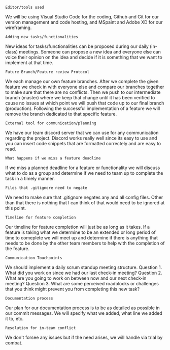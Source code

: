     Editor/tools used
We will be using Visual Studio Code for the coding, Github and Git for our version management and code hosting, and MSpaint and Adobe XD for our wireframing.

    Adding new tasks/functionalities
New ideas for tasks/functionalities can be proposed during our daily (in-class) meetings.  Someone can propose a new idea and everyone else can voice their opinion on the idea and decide if it is something that we want to implement at that time.

    Future Branch/Feature review Protocol
We each manage our own feature branches.  After we complete the given feature we check in with everyone else and compare our branches together to make sure that there are no conflicts.  Then we push to our intermediate branch (master) where we keep that change until it has been verified to cause no issues at which point we will push that code up to our final branch (production).  Following the successful implementation of a feature we will remove the branch dedicated to that specific feature.

    External tool for communication/planning
We have our team discord server that we can use for any communication regarding the project.  Discord works really well since its easy to use and you can insert code snippets that are formatted correctely and are easy to read.

    What happens if we miss a feature deadline
If we miss a planned deadline for a feature or functionality we will discuss what to do as a group and determine if we need to team up to complete the task in a timely manner.
    
    Files that .gitignore need to negate
We need to make sure that .gitignore negates any and all config files.  Other than that there is nothing that I can think of that would need to be ignored at this point.

    Timeline for feature completion
Our timeline for feature completion will just be as long as it takes.  If a feature is taking what we determine to be an extended or long period of time to comeplete we will meet up and determine if there is anything that needs to be done by the other team members to help with the completion of the feature.

    Communication Touchpoints
We should implement a daily scrum standup meeting structure.
    Question 1.    What did you work on since we had our last check-in meeting?
    Question 2.    What are you going to work on between now and our next check-in meeting?
    Question 3.    What are some perceived roadblocks or challenges that you think might prevent you from completing this new task?

    Documentation process
Our plan for our documentation process is to be as detailed as possible in our commit messages.  We will specify what we added, what line we added it to, etc.

    Resolution for in-team conflict
We don't forsee any issues but if the need arises, we will handle via trial by combat.